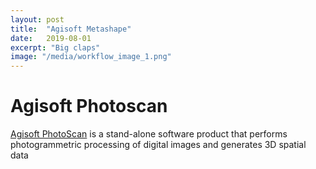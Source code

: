 ```yaml
---
layout: post
title:  "Agisoft Metashape"
date:   2019-08-01
excerpt: "Big claps"
image: "/media/workflow_image_1.png"
---
```



# Agisoft Photoscan

[Agisoft PhotoScan](http://www.agisoft.com/) is a stand-alone software product that performs photogrammetric processing of digital images and generates 3D spatial data
